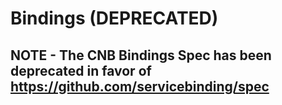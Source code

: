 # Bindings (DEPRECATED)

## NOTE - The CNB Bindings Spec has been deprecated in favor of https://github.com/servicebinding/spec
